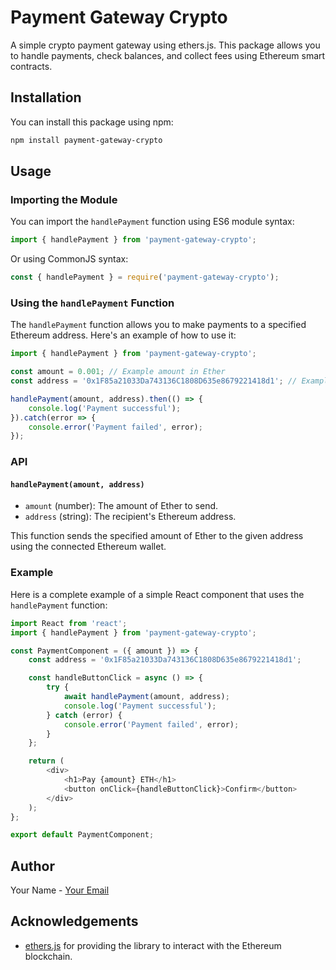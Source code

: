 
# Payment Gateway Crypto

A simple crypto payment gateway using ethers.js. This package allows you to handle payments, check balances, and collect fees using Ethereum smart contracts.

## Installation

You can install this package using npm:

```bash
npm install payment-gateway-crypto
```

## Usage

### Importing the Module

You can import the `handlePayment` function using ES6 module syntax:

```javascript
import { handlePayment } from 'payment-gateway-crypto';
```

Or using CommonJS syntax:

```javascript
const { handlePayment } = require('payment-gateway-crypto');
```

### Using the `handlePayment` Function

The `handlePayment` function allows you to make payments to a specified Ethereum address. Here's an example of how to use it:

```javascript
import { handlePayment } from 'payment-gateway-crypto';

const amount = 0.001; // Example amount in Ether
const address = '0x1F85a21033Da743136C1808D635e8679221418d1'; // Example Ethereum address

handlePayment(amount, address).then(() => {
    console.log('Payment successful');
}).catch(error => {
    console.error('Payment failed', error);
});
```

### API

#### `handlePayment(amount, address)`

- `amount` (number): The amount of Ether to send.
- `address` (string): The recipient's Ethereum address.

This function sends the specified amount of Ether to the given address using the connected Ethereum wallet.

### Example

Here is a complete example of a simple React component that uses the `handlePayment` function:

```javascript
import React from 'react';
import { handlePayment } from 'payment-gateway-crypto';

const PaymentComponent = ({ amount }) => {
    const address = '0x1F85a21033Da743136C1808D635e8679221418d1';

    const handleButtonClick = async () => {
        try {
            await handlePayment(amount, address);
            console.log('Payment successful');
        } catch (error) {
            console.error('Payment failed', error);
        }
    };

    return (
        <div>
            <h1>Pay {amount} ETH</h1>
            <button onClick={handleButtonClick}>Confirm</button>
        </div>
    );
};

export default PaymentComponent;
```

## Author

Your Name - [Your Email](mailto:kesharwanis084@gmail.com)

## Acknowledgements

- [ethers.js](https://docs.ethers.io/v5/) for providing the library to interact with the Ethereum blockchain.
